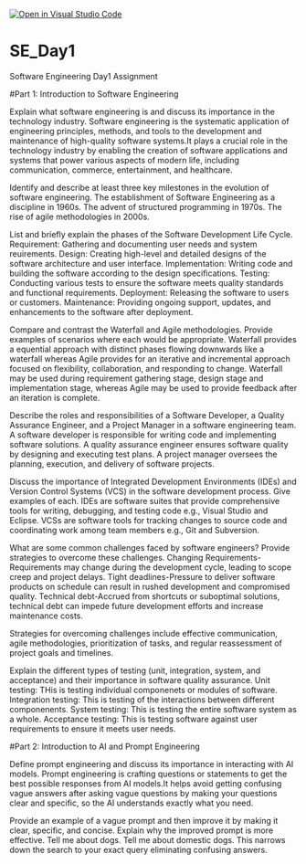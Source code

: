 [![Open in Visual Studio Code](https://classroom.github.com/assets/open-in-vscode-2e0aaae1b6195c2367325f4f02e2d04e9abb55f0b24a779b69b11b9e10269abc.svg)](https://classroom.github.com/online_ide?assignment_repo_id=15565743&assignment_repo_type=AssignmentRepo)
# SE_Day1
Software Engineering Day1 Assignment

#Part 1: Introduction to Software Engineering


Explain what software engineering is and discuss its importance in the technology industry.
Software engineering is the systematic application of engineering principles, methods, and tools to the development and maintenance of high-quality software systems.It plays a crucial role in the technology industry by enabling the creation of software applications and systems that power various aspects of modern life, including communication, commerce, entertainment, and healthcare.

Identify and describe at least three key milestones in the evolution of software engineering.
The establishment of Software Engineering as a discipline in 1960s.
The advent of structured programming in 1970s.
The rise of agile methodologies in 2000s.

List and briefly explain the phases of the Software Development Life Cycle.
Requirement: Gathering and documenting user needs and system reuirements.
Design: Creating high-level and detailed designs of the software architecture and user interface.
Implementation: Writing code and building the software according to the design specifications.
Testing: Conducting various tests to ensure the software meets quality standards and functional requirements.
Deployment: Releasing the software to users or customers.
Maintenance: Providing ongoing support, updates, and enhancements to the software after deployment.

Compare and contrast the Waterfall and Agile methodologies. Provide examples of scenarios where each would be appropriate.
 Waterfall provides a equential approach with distinct phases flowing downwards like a waterfall whereas Agile provides for an iterative and incremental approach focused on flexibility, collaboration, and responding to change.
 Waterfall may be used during requirement gathering stage, design stage and implementation stage, whereas Agile may be used to provide feedback after an iteration is complete.

Describe the roles and responsibilities of a Software Developer, a Quality Assurance Engineer, and a Project Manager in a software engineering team.
A software developer is responsible for writing code and implementing software solutions.
A quality assurance engineer ensures software quality by designing and executing test plans.
A project manager oversees the planning, execution, and delivery of software projects.

Discuss the importance of Integrated Development Environments (IDEs) and Version Control Systems (VCS) in the software development process. Give examples of each.
IDEs are software suites that provide comprehensive tools for writing, debugging, and testing code e.g., Visual Studio and Eclipse.
VCSs are software tools for tracking changes to source code and coordinating work among team members e.g., Git and Subversion.

What are some common challenges faced by software engineers? Provide strategies to overcome these challenges.
Changing Requirements-Requirements may change during the development cycle, leading to scope creep and project delays.
Tight deadlines-Pressure to deliver software products on schedule can result in rushed development and compromised quality.
Technical debt-Accrued from shortcuts or suboptimal solutions, technical debt can impede future development efforts and increase maintenance costs.

Strategies for overcoming challenges include effective communication, agile methodologies, prioritization of tasks, and regular reassessment of project goals and timelines.

Explain the different types of testing (unit, integration, system, and acceptance) and their importance in software quality assurance.
Unit testing: THis is testing individual componenets or modules of software.
Integration testing: This is testing of the interactions between different componenents.
System testing: This is testing the entire software system as a whole.
Acceptance testing: This is testing software against user requirements to ensure it meets user needs.

#Part 2: Introduction to AI and Prompt Engineering


Define prompt engineering and discuss its importance in interacting with AI models.
Prompt engineering is crafting questions or statements to get the best possible responses from AI models.It helps avoid getting confusing vague answers after asking vague questions by making your questions clear and specific, so the AI understands exactly what you need.

Provide an example of a vague prompt and then improve it by making it clear, specific, and concise. Explain why the improved prompt is more effective.
Tell me about dogs.
Tell me about domestic dogs.
This narrows down the search to your exact query eliminating confusing answers.

